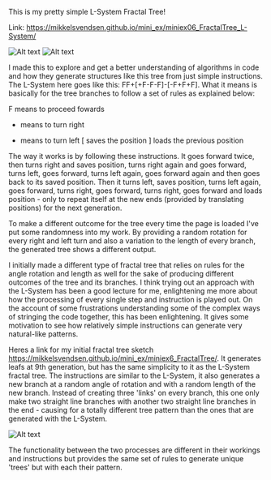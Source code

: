 This is my pretty simple L-System Fractal Tree!

Link: https://mikkelsvendsen.github.io/mini_ex/miniex06_FractalTree_L-System/

![Alt text](https://mikkelsvendsen.github.io/mini_ex/miniex06_FractalTree_L-System/FractalTree2.JPG?raw=true "miniex06 Screenshot1")
![Alt text](https://mikkelsvendsen.github.io/mini_ex/miniex06_FractalTree_L-System/FractalTree3.JPG?raw=true "miniex06 Screenshot2")

I made this to explore and get a better understanding of algorithms in code and how they generate structures like this tree from just simple instructions. The L-System here goes like this: FF+[+F-F-F]-[-F+F+F]. What it means is basically for the tree branches to follow a set of rules as explained below:

F means to proceed fowards
+ means to turn right
- means to turn left
[ saves the position
] loads the previous position

The way it works is by following these instructions. It goes forward twice, then turns right and saves position, turns right again and goes forward, turns left, goes forward, turns left again, goes forward again and then goes back to its saved position. Then it turns left, saves position, turns left again, goes forward, turns right, goes forward, turns right, goes forward and loads position - only to repeat itself at the new ends (provided by translating positions) for the next generation.

To make a different outcome for the tree every time the page is loaded I've put some randomness into my work. By providing a random rotation for every right and left turn and also a variation to the length of every branch, the generated tree shows a different output.

I initially made a different type of fractal tree that relies on rules for the angle rotation and length as well for the sake of producing different outcomes of the tree and its branches. I think trying out an approach with the L-System has been a good lecture for me, enlightening me more about how the processing of every single step and instruction is played out. On the account of some frustrations understanding some of the complex ways of stringing the code together, this has been enlightening. It gives some motivation to see how relatively simple instructions can generate very natural-like patterns.

Heres a link for my initial fractal tree sketch https://mikkelsvendsen.github.io/mini_ex/miniex6_FractalTree/. It generates leafs at 9th generation, but has the same simplicity to it as the L-System fractal tree. The instructions are similar to the L-System, it also generates a new branch at a random angle of rotation and with a random length of the new branch. Instead of creating three 'links' on every branch, this one only make two straight line branches with another two straight line branches in the end - causing for a totally different tree pattern than the ones that are generated with the L-System.

![Alt text](https://mikkelsvendsen.github.io/mini_ex/miniex6_FractalTree/FractalTree1.JPG?raw=true "miniex06 Screenshot1")

The functionality between the two processes are different in their workings and instructions but provides the same set of rules to generate unique 'trees' but with each their pattern.
